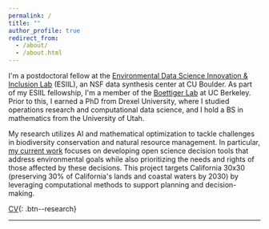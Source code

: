 ```yaml
---
permalink: /
title: ""
author_profile: true
redirect_from: 
  - /about/
  - /about.html
---
```


I'm a postdoctoral fellow at the <a href="https://esiil.org/" target="_blank"> Environmental Data Science Innovation & Inclusion Lab</a> (ESIIL), an NSF data synthesis center at CU Boulder. As part of my ESIIL fellowship, I'm a member of the <a href="https://www.carlboettiger.info/" target="_blank"> Boettiger Lab</a> at UC Berkeley. Prior to this, I earned a PhD from Drexel University, where I studied operations research and computational data science, and I hold a BS in mathematics from the University of Utah.

My research utilizes AI and mathematical optimization to tackle challenges in biodiversity conservation and natural resource management. In particular, <a href="https://cu-esiil.github.io/AI-opt-decision-making/" target="_blank">my current work</a> focuses on developing open science decision tools that address environmental goals while also prioritizing the needs and rights of those affected by these decisions. This project targets California 30x30 (preserving 30% of California's lands and coastal waters by 2030) by leveraging computational methods to support planning and decision-making.

<a href="/files/ckbuhler_cv.pdf" target="_blank">CV</a>{: .btn--research}

---




